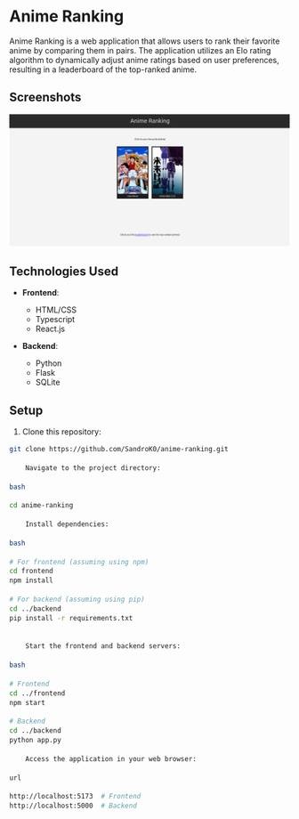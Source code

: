 # Anime Ranking

Anime Ranking is a web application that allows users to rank their favorite anime by comparing them in pairs. The application utilizes an Elo rating algorithm to dynamically adjust anime ratings based on user preferences, resulting in a leaderboard of the top-ranked anime.

## Screenshots

![Alt text](/Home.png "Home Page")

## Technologies Used

- **Frontend**:

  - HTML/CSS
  - Typescript
  - React.js

- **Backend**:
  - Python
  - Flask
  - SQLite

## Setup

1. Clone this repository:

```bash
git clone https://github.com/SandroK0/anime-ranking.git

    Navigate to the project directory:

bash

cd anime-ranking

    Install dependencies:

bash

# For frontend (assuming using npm)
cd frontend
npm install

# For backend (assuming using pip)
cd ../backend
pip install -r requirements.txt


    Start the frontend and backend servers:

bash

# Frontend
cd ../frontend
npm start

# Backend
cd ../backend
python app.py

    Access the application in your web browser:

url

http://localhost:5173  # Frontend
http://localhost:5000  # Backend
```
